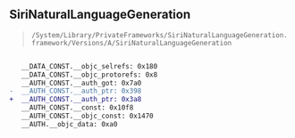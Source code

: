 ## SiriNaturalLanguageGeneration

> `/System/Library/PrivateFrameworks/SiriNaturalLanguageGeneration.framework/Versions/A/SiriNaturalLanguageGeneration`

```diff

   __DATA_CONST.__objc_selrefs: 0x180
   __DATA_CONST.__objc_protorefs: 0x8
   __AUTH_CONST.__auth_got: 0x7a0
-  __AUTH_CONST.__auth_ptr: 0x398
+  __AUTH_CONST.__auth_ptr: 0x3a8
   __AUTH_CONST.__const: 0x10f8
   __AUTH_CONST.__objc_const: 0x1470
   __AUTH.__objc_data: 0xa0

```
